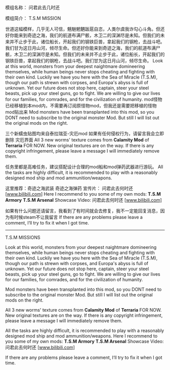 模组名称：
问君此去几时还

模组简介：
T.S.M MISSION

世道这幅模样，几乎无人可信，魑魅魍魉跋扈自恣，人类尔虞我诈勾心斗角。但还好你能来到奇迹之海，我们的航道布满尸骸，木卫二的深渊尽是未知。但我们的未来并不止步于此，诸位船长，开起我们的钢铁巨兽，拿起我们的钢枪，去战斗吧。我们甘为这日月山河，倾尽生命。但还好你能来到奇迹之海，我们的航道布满尸骸，木卫二的深渊尽是未知。但我们的未来并不止步于此，诸位船长，开起我们的钢铁巨兽，拿起我们的钢枪，去战斗吧。我们甘为这日月山河，倾尽生命。
Look at this world, monsters from your deepest naightmare domineering themselves, while human beings never stops cheating and fighting with their own kind. Luckily we have you here with the Sea of Miracle (T.S.M), though our path is strewn with corpses, and Europa's abyss is full of unknown. Yet our future does not stop here, captain, steer your steel beasts, pick up your steel guns, go to fight. We are willing to give our lives for our families, for comrades, and for the civilization of humanity.
mod怪物已经移植到本mod内，不需要再订阅原怪物mod，但我还是需要把移植的怪物mod贴出来
Mod monsters have been transplanted into this mod, so you DONT need to subscribe to the original monster Mod. But still I will list out the original mods on the right.

三个新蠕虫贴图均来自泰拉瑞亚-灾厄mod 如果有任何侵权行为，请留言我会立即删除 灾厄界面
All 3 new worms' texture comes from **Calamity Mod** of **Terraria** FOR NOW. New original textures are on the way. If there is any copyright infringement, please leave a message I will immediately remove them.

任务里都是高难任务，建议搭配设计合理的mod船和mod弹药武器进行游玩。
All the tasks are highly difficult, it is recommended to play with a reasonably designed mod ship and mod ammunition/weapons.

这里推荐：奇迹之海武装
奇迹之海弹药
宣传片： 问君此去何时还 [www.bilibili.com]
Here I recommend to you some of my own mods: 
**T.S.M Armory**
**T.S.M Arsenal**
Showcase Video: 问君此去何时还 [www.bilibili.com]


如果有什么问题还请留言，我看到了有时间就会去修复，我不一定能回复消息，因为有时候steam不让我留言
If there are any problems please leave a comment, I‘ll try to fix it when I got time.

-----------------------------------------------------------------------------------------
T.S.M MISSIONS


Look at this world, monsters from your deepest naightmare domineering themselves, while human beings never stops cheating and fighting with their own kind. Luckily we have you here with the Sea of Miracle (T.S.M), though our path is strewn with corpses, and Europa's abyss is full of unknown. Yet our future does not stop here, captain, steer your steel beasts, pick up your steel guns, go to fight. We are willing to give our lives for our families, for comrades, and for the civilization of humanity.

Mod monsters have been transplanted into this mod, so you DONT need to subscribe to the original monster Mod. But still I will list out the original mods on the right.

All 3 new worms' texture comes from **Calamity Mod** of **Terraria** FOR NOW. New original textures are on the way. If there is any copyright infringement, please leave a message I will immediately remove them.

All the tasks are highly difficult, it is recommended to play with a reasonably designed mod ship and mod ammunition/weapons.
Here I recommend to you some of my own mods:
**T.S.M Armory**
**T.S.M Arsenal**
Showcase Video: 问君此去何时还 [www.bilibili.com]


If there are any problems please leave a comment, I‘ll try to fix it when I got time.